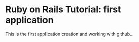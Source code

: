 # Ruby on Rails Tutorial: first application

This is the first application creation and working with github... 